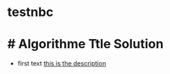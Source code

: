 # testnbc
#  # Algorithme  Ttle Solution
- first text
[this is the description](http://www.github.com)

